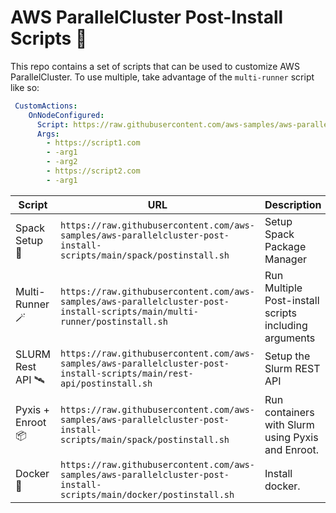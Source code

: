 # AWS ParallelCluster Post-Install Scripts 🚀

This repo contains a set of scripts that can be used to customize AWS ParallelCluster. To use multiple, take advantage of the `multi-runner` script like so:

```yaml
 CustomActions:
    OnNodeConfigured:
      Script: https://raw.githubusercontent.com/aws-samples/aws-parallelcluster-post-install-scripts/main/multi-runner/postinstall.sh
      Args:
        - https://script1.com
        - -arg1
        - -arg2
        - https://script2.com
        - -arg1
```

| **Script**     | **URL**                                                                                         | **Description**                                       |
|----------------|-------------------------------------------------------------------------------------------------|-------------------------------------------------------|
| Spack Setup 👾    | `https://raw.githubusercontent.com/aws-samples/aws-parallelcluster-post-install-scripts/main/spack/postinstall.sh` | Setup Spack Package Manager                           |
| Multi-Runner 🪄   | `https://raw.githubusercontent.com/aws-samples/aws-parallelcluster-post-install-scripts/main/multi-runner/postinstall.sh`   | Run Multiple Post-install scripts including arguments |
| SLURM Rest API 🛰️ | `https://raw.githubusercontent.com/aws-samples/aws-parallelcluster-post-install-scripts/main/rest-api/postinstall.sh`   | Setup the Slurm REST API                              |
| Pyxis + Enroot 📦 | `https://raw.githubusercontent.com/aws-samples/aws-parallelcluster-post-install-scripts/main/spack/postinstall.sh`                                                                                              | Run containers with Slurm using Pyxis and Enroot.     |
| Docker 🚢 | `https://raw.githubusercontent.com/aws-samples/aws-parallelcluster-post-install-scripts/main/docker/postinstall.sh`                                                                                              | Install docker.     |